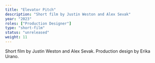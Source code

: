 ```yaml
---
title: "Elevator Pitch"
description: "Short film by Justin Weston and Alex Sevak"
year: "2023"
roles: ["Production Designer"]
type: "short-film"
status: "unreleased"
weight: 11
---
```


Short film by Justin Weston and Alex Sevak. Production design by Erika Urano. 
 
